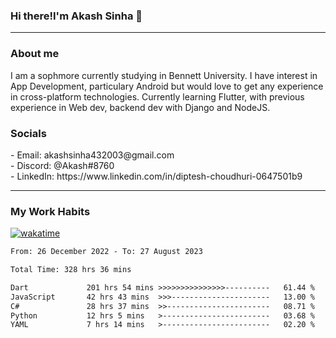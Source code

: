 <h3>Hi there!I'm Akash Sinha 👋</h3>

--- 

<h3>About me</h3>
I am a sophmore currently studying in Bennett University. I have interest in App Development, particulary Android but would love to get any experience in cross-platform technologies. Currently learning Flutter, with previous experience in Web dev, backend dev with Django and NodeJS.

<h3>Socials</h3>
 - Email: akashsinha432003@gmail.com<br>
 - Discord: @Akash#8760<br>
 - LinkedIn: https://www.linkedin.com/in/diptesh-choudhuri-0647501b9<br>


---

<h3>My Work Habits</h3>

[![wakatime](https://wakatime.com/badge/user/938b2951-49cf-4810-9b9e-c17cde3d3343.svg)](https://wakatime.com/@938b2951-49cf-4810-9b9e-c17cde3d3343)

<!--START_SECTION:waka-->

```txt
From: 26 December 2022 - To: 27 August 2023

Total Time: 328 hrs 36 mins

Dart             201 hrs 54 mins >>>>>>>>>>>>>>>----------   61.44 %
JavaScript       42 hrs 43 mins  >>>----------------------   13.00 %
C#               28 hrs 37 mins  >>-----------------------   08.71 %
Python           12 hrs 5 mins   >------------------------   03.68 %
YAML             7 hrs 14 mins   >------------------------   02.20 %
```

<!--END_SECTION:waka-->

